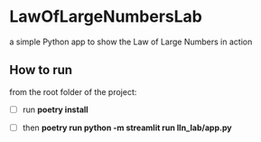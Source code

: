 # LawOfLargeNumbersLab

a simple Python app to show the Law of Large Numbers in action

## How to run

from the root folder of the project:

- [ ] run **poetry install**
- [ ] then **poetry run python -m streamlit run lln_lab/app.py**

